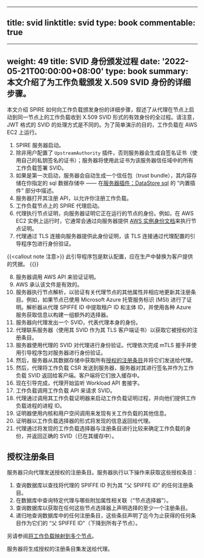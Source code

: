 
---
title: svid
linktitle: svid
type: book
commentable: true
---

---
weight: 49
title: SVID 身份颁发过程
date: '2022-05-21T00:00:00+08:00'
type: book
summary: 本文介绍了为工作负载颁发 X.509 SVID 身份的详细步骤。
---

本文介绍 SPIRE 如何向工作负载颁发身份的详细步骤，叙述了从代理在节点上启动到同一节点上的工作负载收到 X.509 SVID 形式的有效身份的全过程。请注意，JWT 格式的 SVID 的处理方式是不同的。为了简单演示的目的，工作负载在 AWS EC2 上运行。

1. SPIRE 服务器启动。
2. 除非用户配置了 `UpstreamAuthority` 插件，否则服务器会生成自签名证书（使用自己的私钥签名的证书）；服务器将使用此证书为该服务器信任域中的所有工作负载签署 SVID。
3. 如果是第一次启动，服务器会自动生成一个信任包（trust bundle），其内容存储在你指定的 sql 数据存储中 —— 在[服务器插件：DataStore sql](https://github.com/spiffe/spire/blob/v1.3.0/doc/plugin_server_datastore_sql.md) 的 “内置插件” 部分中描述。
4. 服务器打开其注册 API，以允许你注册工作负载。
5. 工作负载节点上的 SPIRE 代理启动。
6. 代理执行节点证明，向服务器证明它正在运行的节点的身份。例如，在 AWS EC2 实例上运行时，它通常会通过向服务器提供 [AWS 实例身份文档](https://docs.aws.amazon.com/AWSEC2/latest/UserGuide/instance-identity-documents.html)来执行节点证明。
7. 代理通过 TLS 连接向服务器提供此身份证明，该 TLS 连接通过代理配置的引导程序包进行身份验证。

{{<callout note  注意>}}
此引导程序包是默认配置，应在生产中替换为客户提供的凭据。
{{</callout>}}

8. 服务器调用 AWS API 来验证证明。
9. AWS 承认该文件是有效的。
10. 服务器执行节点解析，以验证有关代理节点的其他属性并相应地更新其注册条目。例如，如果节点已使用 Microsoft Azure 托管服务标识 (MSI) 进行了证明。解析器从代理 SPIFFE ID 中提取租户 ID 和主体 ID，并使用各种 Azure 服务获取信息以构建一组额外的选择器。
11. 服务器向代理发出一个 SVID，代表代理本身的身份。
12. 代理联系服务器（使用其 SVID 作为其 TLS 客户端证书）以获取它被授权的注册条目。
13. 服务器使用代理的 SVID 对代理进行身份验证。代理依次完成 mTLS 握手并使用引导程序包对服务器进行身份验证。
14. 然后，服务器从其数据存储中获取所有[授权的注册条目](https://spiffe.io/docs/latest/spire-about/spire-concepts/#authorized-registration-entries)并将它们发送给代理。
15. 然后，代理将工作负载 CSR 发送到服务器，服务器对其进行签名并作为工作负载 SVID 返回给客户端。客户端将它们放入缓存中。
16. 现在引导完成，代理开始监听 Workload API 套接字。
17. 工作负载调用工作负载 API 来请求 SVID。
18. 代理通过调用其工作负载证明器来启动工作负载证明过程，并向他们提供工作负载进程的进程 ID。
19. 证明器使用内核和用户空间调用来发现有关工作负载的其他信息。
20. 证明器以工作负载选择器的形式将发现的信息返回给代理。
21. 代理通过将发现的工作负载选择器与注册条目进行比较来确定工作负载的身份，并返回正确的 SVID（已在其缓存中）。

## 授权注册条目

服务器只向代理发送授权的注册条目。服务器执行以下操作来获取这些授权条目：

1. 查询数据库以查找将代理的 SPIFFE ID 列为其 “父 SPIFFE ID” 的任何注册条目。
2. 在数据库中查询特定代理与哪些附加属性相关联（“节点选择器”）。
3. 查询数据库以获取在任何这些节点选择器上声明选择的至少一个注册条目。
4. 递归地查询数据库中的任何注册条目，这些条目声明了迄今为止获得的任何条目作为它们的 “父 SPIFFE ID”（下降到所有子节点）。

另请参阅[将工作负载映射到多个节点](https://spiffe.io/docs/latest/spire/using/registering/#mapping-workloads-to-multiple-nodes)。

服务器将生成授权的注册条目集发送给代理。

    